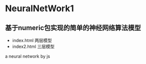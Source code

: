 # NeuralNetWork1

## 基于numeric包实现的简单的神经网络算法模型
- index.html 两层模型
- index2.html 三层模型

a neural network by js
